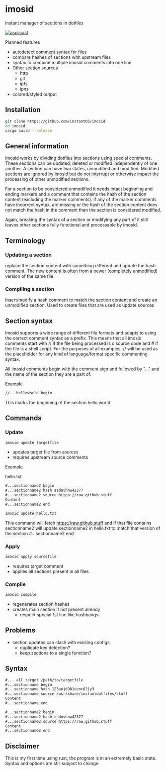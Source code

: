 # imosid

instant manager of sections in dotfiles

[![asciicast](https://asciinema.org/a/423508.svg)](https://asciinema.org/a/423508)

Planned features

- autodetect comment syntax for files
- compare hashes of sections with upstream files
- syntax to combine multiple imosid comments into one line
- Other section sources
    - http
    - git
    - ipfs
    - ipns
- colored/styled output

## Installation

```sh
git clone https://github.com/instantOS/imosid
cd imosid
cargo build --release
```
## General information

Imosid works by dividing dotfiles into sections using special comments. These
sections can be updated, deleted or modified independently of one another. A section
can have two states, unmodified and modified. Modified sections are ignored by
imosid but do not interrupt or otherwise impact the processing of other
unmodified sections. 

For a section to be considered unmodified it needs intact beginning and ending
markers and a comment that contains the hash of the section content (excluding
the marker comments).  If any of the marker comments have incorrect syntax, are
missing or the hash of the section content does not match the hash in the
comment then the section is considered modified. 

Again, breaking the syntax of a section or modifying any part of it still leaves
other sections fully functional and processable by imosid. 

## Terminology

### Updating a section

replace the section content with something different and update the hash
comment. The new content is often from a newer (completely unmodified) version
of the same file

### Compiling a section

Insert/modify a hash comment to match the section content and create an
unmodified section. Used to create files that are used as update sources

## Section syntax

Imosid supports a wide range of different file formats and adapts to using the
correct comment syntax as a prefix. This means that all imosid comments start
with // if the file being processed is c source code and \# if the file is a
shell script. For the purposes of all examples, // will be used as the
placeholder for any kind of language/format specific commenting syntax.

All imosid comments begin with the comment sign and followed by "..."  and the
name of the section they are a part of.

Example
```txt
//...helloworld begin
```
This marks the beginning of the section hello world

## Commands

### Update

```sh
imosid update targetfile
```

- updates target file from sources
- requires upstream source comments

Example

hello.txt
```txt
#...sectionname2 begin
#...sectionname2 hash asduvhnw42377
#...sectionname2 source https://raw.github.stuff
Content
#...sectionname2 end
```

``` txt
imosid update hello.txt 
```

This command will fetch https://raw.github.stuff and if that file contains
sectionname2 will update sectionname2 in hello.txt to match that version of the
section
#...sectionname2 end

### Apply

```sh
imosid apply sourcefile
```

- requires target comment
- applies all sections present in all files

### Compile

```sh
imosid compile
```

- regenerates section hashes
- creates main section if not present already
  - respect special 1st line like hashbangs

## Problems

- section updates can clash with existing configs
  - duplicate key detection?
  - keep sections to a single function?


## Syntax

```txt
#... all target /path/to/targetfile
#...sectionname begin
#...sectionname hash 123aojd981uenc821y3
#...sectionname source /usr/share/instantdotfiles/stuff
Content
#...sectionname end

#...sectionname2 begin
#...sectionname2 hash asduvhnw42377
#...sectionname2 source https://raw.github.stuff
Content
#...sectionname2 end

```

## Disclaimer

This is my first time using rust, the program is in an extremely basic state.
Syntax and options are still subject to change

